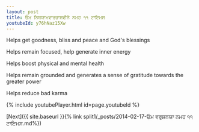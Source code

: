 ```yaml
---
layout: post
title: ਓਮ ਨਿਥਯਾਮਵਾਰਚਾਸਵੀਨੇ ਨਮਹ ੧੧ ਟਾਇਮਸ
youtubeId: y76hNaz15Xw
---
```

 
 
Helps get goodness, bliss and peace and God's blessings
 
Helps remain focused, help generate inner energy 
 
Helps boost physical and mental health 
 
Helps remain grounded and generates a sense of gratitude towards the greater power 
 
Helps reduce bad karma
 
 
 
 


{% include youtubePlayer.html id=page.youtubeId %}
 
[Next]({{ site.baseurl }}{% link  split1/_posts/2014-02-17-ਓਮ ਵਰੁਸ਼ਨਯਾ ਨਮਹ ੧੧ ਟਾਇਮਸ.md%})
 
